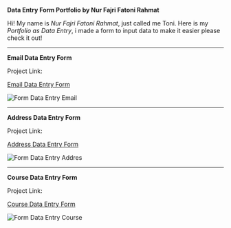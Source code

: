 **Data Entry Form Portfolio by Nur Fajri Fatoni Rahmat**

Hi! My name is *Nur Fajri Fatoni Rahmat*, just called me Toni. Here is my *Portfolio as Data Entry*, i made a form to input data to make it easier please check it out!

---
**Email Data Entry Form**

Project Link:

[Email Data Entry Form](https://github.com/FatoniRahmat/Portofolio-Data-Entry-Form-in-Python/tree/main/Data%20Entry%20Form%20Email)

![Form Data Entry Email](https://github.com/user-attachments/assets/db3182ad-dfad-45ab-86ab-c1273d026495)

---
**Address Data Entry Form**

Project Link:

[Address Data Entry Form](https://github.com/FatoniRahmat/Portofolio-Data-Entry-Form-in-Python/blob/main/Data%20Entry%20Form%20Address.py)

![Form Data Entry Addres](https://github.com/user-attachments/assets/9a4b0f01-805d-4e54-a5a1-34fa8bc40b59)

---
**Course Data Entry Form**

Project Link:

[Course Data Entry Form](https://github.com/FatoniRahmat/Portofolio-Data-Entry-Form-in-Python/blob/main/Data%20Entry%20Form%20Course.py)

![Form Data Entry Course](https://github.com/user-attachments/assets/4289ee55-8d8b-4671-8fde-21d84ac3ece5)





